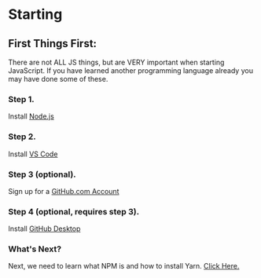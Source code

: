 # Starting

## First Things First:

There are not ALL JS things, but are VERY important when starting JavaScript. If you have learned another programming language already you may have done some of these.

### Step 1.

Install [Node.js](https://nodejs.org)

### Step 2.

Install [VS Code](https://code.visualstudio.com/)

### Step 3 \(optional\).

Sign up for a [GitHub.com Account](https://github.com)

### Step 4 \(optional, requires step 3\).

Install [GitHub Desktop](https://desktop.github.com/)

### What's Next?

Next, we need to learn what NPM is and how to install Yarn. [Click Here.](npm/)

